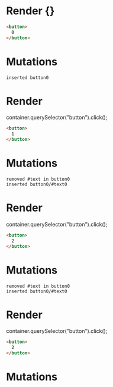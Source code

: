 # Render {}
```html
<button>
  0
</button>
```

# Mutations
```
inserted button0
```


# Render 
container.querySelector("button").click();

```html
<button>
  1
</button>
```

# Mutations
```
removed #text in button0
inserted button0/#text0
```


# Render 
container.querySelector("button").click();

```html
<button>
  2
</button>
```

# Mutations
```
removed #text in button0
inserted button0/#text0
```


# Render 
container.querySelector("button").click();

```html
<button>
  2
</button>
```

# Mutations
```

```